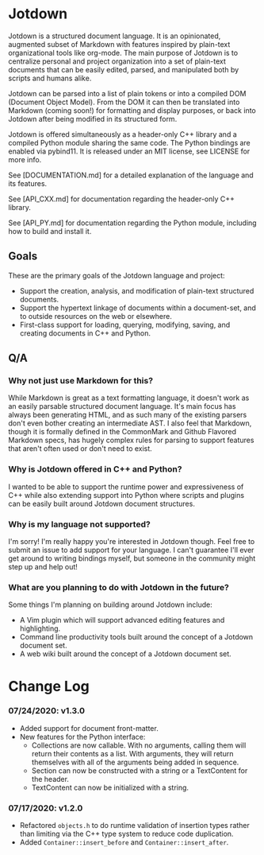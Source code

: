 # Jotdown
Jotdown is a structured document language.  It is an opinionated, augmented
subset of Markdown with features inspired by plain-text organizational tools
like org-mode.  The main purpose of Jotdown is to centralize personal and
project organization into a set of plain-text documents that can be easily
edited, parsed, and manipulated both by scripts and humans alike.

Jotdown can be parsed into a list of plain tokens or into a compiled DOM
(Document Object Model).  From the DOM it can then be translated into Markdown
(coming soon!) for formatting and display purposes, or back into Jotdown after being modified
in its structured form.

Jotdown is offered simultaneously as a header-only C++ library and a compiled
Python module sharing the same code.  The Python bindings are enabled via
pybind11.  It is released under an MIT license, see LICENSE for more info.

See [DOCUMENTATION.md] for a detailed explanation of the language and its
features.

See [API_CXX.md] for documentation regarding the header-only C++ library.

See [API_PY.md] for documentation regarding the Python module, including how to
build and install it.

## Goals
These are the primary goals of the Jotdown language and project:

- Support the creation, analysis, and modification of plain-text structured
    documents.
- Support the hypertext linkage of documents within a document-set, and to
    outside resources on the web or elsewhere.
- First-class support for loading, querying, modifying, saving, and creating
    documents in C++ and Python.

## Q/A
### Why not just use Markdown for this?
While Markdown is great as a text formatting language, it doesn't work as an
easily parsable structured document language.  It's main focus has always been 
generating HTML, and as such many of the existing parsers don't even bother
creating an intermediate AST.  I also feel that Markdown, though it is formally
defined in the CommonMark and Github Flavored Markdown specs, has hugely complex
rules for parsing to support features that aren't often used or don't need to
exist.

### Why is Jotdown offered in C++ and Python?
I wanted to be able to support the runtime power and expressiveness of C++ while
also extending support into Python where scripts and plugins can be easily built
around Jotdown document structures.

### Why is my language not supported?
I'm sorry!  I'm really happy you're interested in Jotdown though.  Feel free to
submit an issue to add support for your language.  I can't guarantee I'll ever
get around to writing bindings myself, but someone in the community might step
up and help out!

### What are you planning to do with Jotdown in the future?
Some things I'm planning on building around Jotdown include:

- A Vim plugin which will support advanced editing features and highlighting.
- Command line productivity tools built around the concept of a Jotdown document set.
- A web wiki built around the concept of a Jotdown document set.

# Change Log
### 07/24/2020: v1.3.0
- Added support for document front-matter.
- New features for the Python interface:
  - Collections are now callable.  With no arguments, calling them will return
    their contents as a list.  With arguments, they will return themselves with
    all of the arguments being added in sequence.
  - Section can now be constructed with a string or a TextContent for the header.
  - TextContent can now be initialized with a string.

### 07/17/2020: v1.2.0
- Refactored `objects.h` to do runtime validation of insertion types rather than
  limiting via the C++ type system to reduce code duplication.
- Added `Container::insert_before` and `Container::insert_after`.

